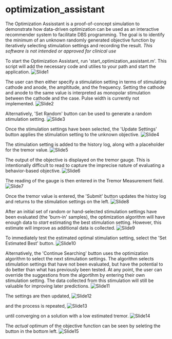 # optimization_assistant

The Optimization Assisstant is a proof-of-concept simulation to demonstrate how data-driven optimization can be used as an interactive recommender system to facilitate DBS programming. The goal is to identify the minimum of an unknown randomly generated objective function by iteratively selecting stimulation settings and recording the result. *This software is not intended or approved for clinical use*

To start the Optimization Assistant, run 'start_optimization_assistant.m'. This script will add the necessary code and utilies to your path and start the application.
![Slide1](https://user-images.githubusercontent.com/66339367/111886360-7c1ecd00-89a3-11eb-95e6-cf8071b25924.jpeg)

The user can then either specify a stimulation setting in terms of stimulating cathode and anode, the ampltitude, and the frequency. Setting the cathode and anode to the same value is interpreted as monopolar stimulation between the cathode and the case. Pulse width is currently not implemented.
![Slide2](https://user-images.githubusercontent.com/66339367/111886372-82ad4480-89a3-11eb-86cb-8079bed28544.jpeg)

Alternatively, 'Set Random' button can be used to generate a random stimulation setting.
![Slide3](https://user-images.githubusercontent.com/66339367/111886373-8345db00-89a3-11eb-816c-d084e8e1693f.jpeg)

Once the stimulation settings have been selected, the 'Update Settings' button applies the stimulation setting to the unknown objective.
![Slide4](https://user-images.githubusercontent.com/66339367/111886376-8345db00-89a3-11eb-8564-1f310c2e48ce.jpeg)

The stimulation setting is added to the history log, along with a placeholder for the tremor value.
![Slide5](https://user-images.githubusercontent.com/66339367/111886377-8345db00-89a3-11eb-85c7-341c856356af.jpeg)

The output of the objective is displayed on the tremor gauge. This is intentionally difficult to read to capture the imprecise nature of evaluating a behavior-based objective.
![Slide6](https://user-images.githubusercontent.com/66339367/111886378-83de7180-89a3-11eb-9b90-fe097b90d8f0.jpeg)

The reading of the gauge is then entered in the Tremor Measurement field.
![Slide7](https://user-images.githubusercontent.com/66339367/111886379-83de7180-89a3-11eb-9f0e-87d96b33b85e.jpeg)

Once the tremor value is entered, the 'Submit' button updates the histoy log and returns to the stimulation settings on the left.
![Slide8](https://user-images.githubusercontent.com/66339367/111886380-83de7180-89a3-11eb-9264-e2f2049e04de.jpeg)

After an initial set of random or hand-selected stimulation settings have been evaluated (the 'burn-in' samples), the optimization algorithm will have enough data to *start* estimating the best stimulation setting. However, this estimate will improve as additional data is collected.
![Slide9](https://user-images.githubusercontent.com/66339367/111886381-84770800-89a3-11eb-85d1-2f55dc179318.jpeg)

To immediately test the estimated optimal stimulation setting, select the 'Set Estimated Best' button.
![Slide10](https://user-images.githubusercontent.com/66339367/111886382-84770800-89a3-11eb-8147-e86d2d86348b.jpeg)

Alternatively, the 'Continue Searching' button uses the optimization algorithm to select the next stimulation settings. The algorithm selects stimulation settings that have not been evaluated, but have the potential to do better than what has previously been tested. At any point, the user can override the suggestions from the algortihm by entering their own stimulation setting. The data collected from this stimulation will still be valuable for improving later predictions.
![Slide11](https://user-images.githubusercontent.com/66339367/111886383-84770800-89a3-11eb-9c89-b414bad6e2a4.jpeg)

The settings are then updated,
![Slide12](https://user-images.githubusercontent.com/66339367/111886384-84770800-89a3-11eb-8676-48fb8464a390.jpeg)

and the process is repeated,
![Slide13](https://user-images.githubusercontent.com/66339367/111886385-850f9e80-89a3-11eb-92bc-582fda44b468.jpeg)

until converging on a solution with a low estimated tremor.
![Slide14](https://user-images.githubusercontent.com/66339367/111886386-850f9e80-89a3-11eb-995f-40986fc6a77c.jpeg)

The *actual* optimum of the objective function can be seen by seleting the button in the bottom left.
![Slide15](https://user-images.githubusercontent.com/66339367/111886387-850f9e80-89a3-11eb-94fe-d87b6ebbf320.jpeg)

